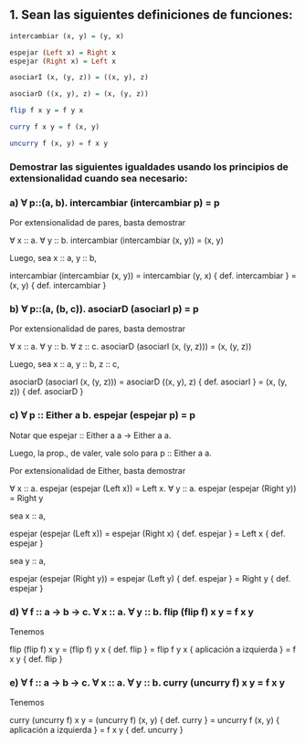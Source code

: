 ## 1. Sean las siguientes definiciones de funciones:

```hs
intercambiar (x, y) = (y, x)

espejar (Left x) = Right x
espejar (Right x) = Left x

asociarI (x, (y, z)) = ((x, y), z)

asociarD ((x, y), z) = (x, (y, z))

flip f x y = f y x

curry f x y = f (x, y)

uncurry f (x, y) = f x y
```

### Demostrar las siguientes igualdades usando los principios de extensionalidad cuando sea necesario:

### a) ∀ p::(a, b). intercambiar (intercambiar p) = p

Por extensionalidad de pares, basta demostrar

∀ x :: a. ∀ y :: b. intercambiar (intercambiar (x, y)) = (x, y)

Luego, sea x :: a, y :: b,

intercambiar (intercambiar (x, y)) 
    = intercambiar (y, x)           { def. intercambiar }
    = (x, y)                        { def. intercambiar }


### b) ∀ p::(a, (b, c)). asociarD (asociarI p) = p

Por extensionalidad de pares, basta demostrar

∀ x :: a. ∀ y :: b. ∀ z :: c. asociarD (asociarI (x, (y, z))) = (x, (y, z))

Luego, sea x :: a, y :: b, z :: c,

asociarD (asociarI (x, (y, z)))
    = asociarD ((x, y), z)          { def. asociarI }
    = (x, (y, z))                   { def. asociarD }

### c) ∀ p :: Either a b. espejar (espejar p) = p

Notar que espejar :: Either a a -> Either a a.

Luego, la prop., de valer, vale solo para p :: Either a a.

Por extensionalidad de Either, basta demostrar

∀ x :: a. espejar (espejar (Left x)) = Left x.
∀ y :: a. espejar (espejar (Right y)) = Right y

sea x :: a,

espejar (espejar (Left x))
    = espejar (Right x)             { def. espejar }
    = Left x                        { def. espejar }

sea y :: a,

espejar (espejar (Right y))
    = espejar (Left y)              { def. espejar }
    = Right y                       { def. espejar }

### d) ∀ f :: a -> b -> c. ∀ x :: a. ∀ y :: b. flip (flip f) x y = f x y

Tenemos

flip (flip f) x y
    = (flip f) y x                  { def. flip }
    = flip f y x                    { aplicación a izquierda }
    = f x y                         { def. flip }


### e) ∀ f :: a -> b -> c. ∀ x :: a. ∀ y :: b. curry (uncurry f) x y = f x y

Tenemos

curry (uncurry f) x y
    = (uncurry f) (x, y)            { def. curry }
    = uncurry f (x, y)              { aplicación a izquierda }
    = f x y                         { def. uncurry }
